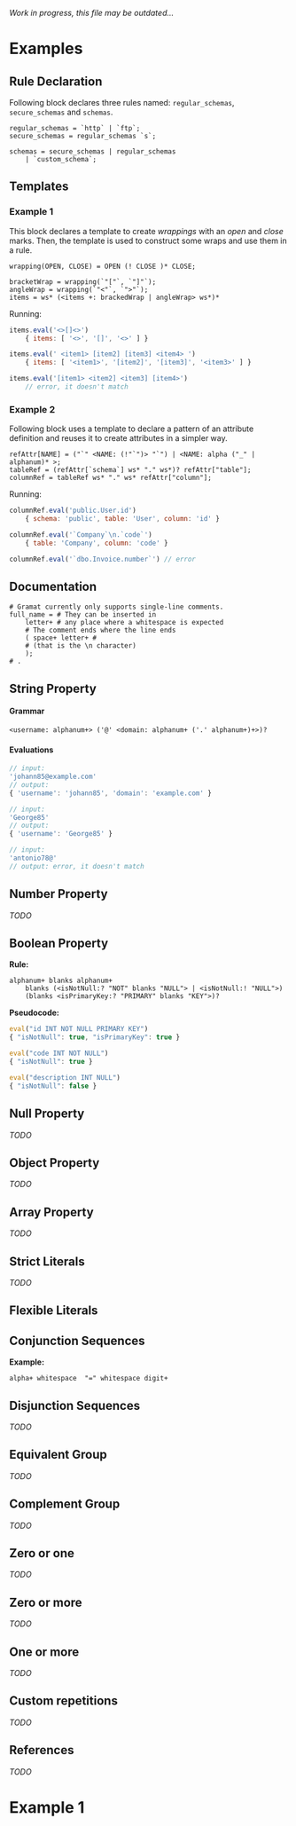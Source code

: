 *Work in progress, this file may be outdated...*

# Examples

## Rule Declaration

Following block declares three rules named: `regular_schemas`, `secure_schemas` and `schemas`.

```
regular_schemas = `http` | `ftp`;
secure_schemas = regular_schemas `s`;

schemas = secure_schemas | regular_schemas
	| `custom_schema`;
```

## Templates

### Example 1

This block declares a template to create *wrappings* with an *open* and *close* marks. Then, the template is used to construct some wraps and use them in a rule.

```
wrapping(OPEN, CLOSE) = OPEN (! CLOSE )* CLOSE;

bracketWrap = wrapping(`"["`, `"]"`);
angleWrap = wrapping(`"<"`, `">"`);
items = ws* (<items +: brackedWrap | angleWrap> ws*)*
```

Running:

```javascript
items.eval('<>[]<>')
    { items: [ '<>', '[]', '<>' ] }

items.eval(' <item1> [item2] [item3] <item4> ')
    { items: [ '<item1>', '[item2]', '[item3]', '<item3>' ] }

items.eval('[item1> <item2] <item3] [item4>')
	// error, it doesn't match
```

### Example 2

Following block uses a template to declare a pattern of an attribute definition and reuses it to create attributes in a simpler way.

```
refAttr[NAME] = ("`" <NAME: (!"`")> "`") | <NAME: alpha ("_" | alphanum)* >;
tableRef = (refAttr[`schema`] ws* "." ws*)? refAttr["table"];
columnRef = tableRef ws* "." ws* refAttr["column"];
```

Running:

```javascript
columnRef.eval('public.User.id')
	{ schema: 'public', table: 'User', column: 'id' }

columnRef.eval('`Company`\n.`code`')
	{ table: 'Company', column: 'code' }

columnRef.eval('`dbo.Invoice.number`') // error
```





## Documentation

```
# Gramat currently only supports single-line comments.
full_name = # They can be inserted in
	letter+ # any place where a whitespace is expected
	# The comment ends where the line ends
	( space+ letter+ #
	# (that is the \n character)
	);
# .
```

## String Property

#### Grammar

```
<username: alphanum+> ('@' <domain: alphanum+ ('.' alphanum+)+>)?
```

#### Evaluations

```javascript
// input:
'johann85@example.com'
// output:
{ 'username': 'johann85', 'domain': 'example.com' }

// input:
'George85'
// output:
{ 'username': 'George85' }

// input:
'antonio78@'
// output: error, it doesn't match
```

## Number Property

*TODO*

## Boolean Property

**Rule:**

```
alphanum+ blanks alphanum+
	blanks (<isNotNull:? "NOT" blanks "NULL"> | <isNotNull:! "NULL">)
	(blanks <isPrimaryKey:? "PRIMARY" blanks "KEY">)?
```

**Pseudocode:**

```javascript
eval("id INT NOT NULL PRIMARY KEY")
{ "isNotNull": true, "isPrimaryKey": true }

eval("code INT NOT NULL")
{ "isNotNull": true }

eval("description INT NULL")
{ "isNotNull": false }
```

## Null Property

*TODO*

## Object Property

*TODO*

## Array Property

*TODO*

## Strict Literals

*TODO*

## Flexible Literals

## Conjunction Sequences

**Example:**

```
alpha+ whitespace  "=" whitespace digit+
```

## Disjunction Sequences

*TODO*

## Equivalent Group

*TODO*

## Complement Group

*TODO*

## Zero or one

*TODO*

## Zero or more

*TODO*

## One or more

*TODO*

## Custom repetitions

*TODO*

## References

*TODO*

# Example 1

```c

```
